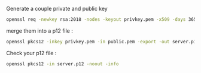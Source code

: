 

Generate a couple private and public key 

```bash
openssl req -newkey rsa:2018 -nodes -keyout privkey.pem -x509 -days 365 -out public.pem
```

merge them into a p12 file :


```bash
openssl pkcs12 -inkey privkey.pem -in public.pem -export -out server.p12
```

Check your p12 file :


```bash
openssl pkcs12 -in server.p12 -noout -info
```
